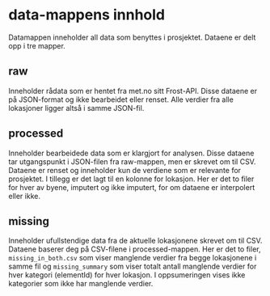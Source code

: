 # data-mappens innhold

Datamappen inneholder all data som benyttes i prosjektet. Dataene er delt opp i tre mapper.

## raw

Inneholder rådata som er hentet fra met.no sitt Frost-API. Disse dataene er på JSON-format og ikke bearbeidet eller renset. Alle verdier fra alle lokasjoner ligger altså i samme JSON-fil.

## processed

Inneholder bearbeidede data som er klargjort for analysen. Disse dataene tar utgangspunkt i JSON-filen fra raw-mappen, men er skrevet om til CSV. Dataene er renset og inneholder kun de verdiene som er relevante for prosjektet. I tillegg er det lagt til en kolonne for lokasjon. Her er det to filer for hver av byene, imputert og ikke imputert, for om dataene er interpolert eller ikke.

## missing

Inneholder ufullstendige data fra de aktuelle lokasjonene skrevet om til CSV. Dataene baserer deg på CSV-filene i processed-mappen. Her er det to filer, `missing_in_both.csv` som viser manglende verdier fra begge lokasjonene i samme fil og `missing_summary` som viser totalt antall manglende verdier for hver kategori (elementId) for hver lokasjon. I oppsumeringen vises ikke kategorier som ikke har manglende verdier.